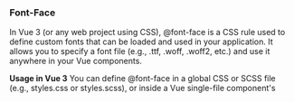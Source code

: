 ### Font-Face

In Vue 3 (or any web project using CSS), @font-face is a CSS rule used to define custom fonts that can be loaded and used in your application. It allows you to specify a font file (e.g., .ttf, .woff, .woff2, etc.) 
and use it anywhere in your Vue components.

**Usage in Vue 3**
You can define @font-face in a global CSS or SCSS file (e.g., styles.css or styles.scss), or inside a Vue single-file component's <style> section.

**Example: Using @font-face in a Global CSS File**

Create or update your global style.css file:

``` js
@font-face {
  font-family: 'CustomFont';
  src: url('@/assets/fonts/CustomFont.woff2') format('woff2'),
       url('@/assets/fonts/CustomFont.woff') format('woff');
  font-weight: normal;
  font-style: normal;
}

body {
  font-family: 'CustomFont', sans-serif;
}
```


**Example: Using @font-face Inside a Vue Component**

If you want to define the font only in a specific component:

``` js
<template>
  <div class="custom-text">Custom font, in Vue 3!</div>
</template>

<style scoped>
@font-face {
  font-family: 'CustomizedFont';
  src: url('@/assets/fonts/CustomFont.woff2') format('woff2');
}

.custom-text {
  font-family: 'CustomizedFont', sans-serif;
}
</style>



```
